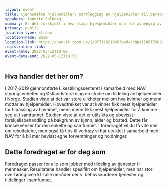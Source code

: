 ```yaml
---
layout: event
title: Kjønnsdelte hjelpemidler? Kartlegging av hjelpemidler til personer med nedsatt funksjonsevne
speakers: Annette Solberg
summary: Er det forskjell i hva slags hjelpemidler man for avhengig av kjønn?
privacy: public
location-type: stream
location-name: Zoom
location-link: https://nav-it.zoom.us/j/97717821945?pwd=ckNpajI0RTFXU2NjejF4VE9tdXpCUT09
registration-link:
event-date: 2022-05-12T10:00
event-date-end: 2022-05-12T10:30
---
```

## Hva handler det her om?
I 2017-2019 gjennomførte Likestillingssenteret i samarbeid med NAV styringsenheten og Østlandsforskning en studie om tildeling av hjelpemidler i Norge. Studien viste at det var store ulikheter mellom hva kvinner og menn mottar av hjelpemidler. Hovedtrekket var at kvinner fikk mest hjelpemidler for tilpassing av hjemmet, mens menn fikk mest hjelpemidler for å komme seg ut i samfunnet. Studien viste at det er utilsikta og ubevisst forskjellsbehandling på bakgrunn av kjønn, alder og bosted. Dette får konsekvenser for den enkelte og samfunnet. I foredraget vil du få vite mer om resultatene, men også få tips til verktøy vi har utviklet i samarbeid med NAV for å bli mer bevisst egne forventninger og holdninger.  

## Dette foredraget er for deg som
Foredraget passer for alle som jobber med tildeling av tjenester til mennesker. Resultatene handler spesifikt om hjelpemidler, men har stor overføringsverdi til alle områder der vi behovsvurderer tjenester og tildelinger i samfunnet.
